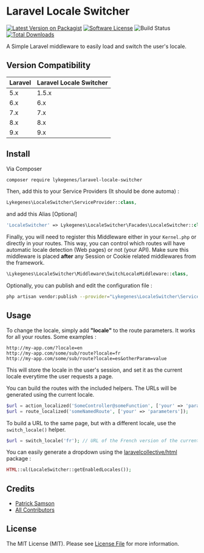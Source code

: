 # Laravel Locale Switcher

[![Latest Version on Packagist][ico-version]][link-packagist]
[![Software License][ico-license]](LICENSE.md)
![Build Status][ico-github-action]
[![Total Downloads][ico-downloads]][link-downloads]

A Simple Laravel middleware to easily load and switch the user's locale.

## Version Compatibility

 Laravel  | Laravel Locale Switcher
:---------|:----------
 5.x      | 1.5.x
 6.x      | 6.x
 7.x      | 7.x
 8.x      | 8.x
 9.x      | 9.x


## Install

Via Composer

``` bash
composer require lykegenes/laravel-locale-switcher
```

Then, add this to your Service Providers (It should be done automa) :
``` php
Lykegenes\LocaleSwitcher\ServiceProvider::class,
```

and add this Alias [Optional]
``` php
'LocaleSwitcher' => Lykegenes\LocaleSwitcher\Facades\LocaleSwitcher::class,
```

Finally, you will need to register this Middleware either in your `Kernel.php` or directly in your routes.
This way, you can control which routes will have automatic locale detection (Web pages) or not (your API).
Make sure this middleware is placed **after** any Session or Cookie related middlewares from the framework.
``` php
\Lykegenes\LocaleSwitcher\Middleware\SwitchLocaleMiddleware::class,
```

Optionally, you can publish and edit the configuration file :
``` bash
php artisan vendor:publish --provider="Lykegenes\LocaleSwitcher\ServiceProvider" --tag=config
```

## Usage

To change the locale, simply add **"locale"** to the route parameters.
It works for all your routes.
Some examples :
```
http://my-app.com/?locale=en
http://my-app.com/some/sub/route?locale=fr
http://my-app.com/some/sub/route?locale=es&otherParam=value
```
This will store the locale in the user's session, and set it as the current locale everytime the user requests a page.

You can build the routes with the included helpers. The URLs will be generated using the current locale.
```php
$url = action_localized('SomeController@someFunction', ['your' => 'parameters']);
$url = route_localized('someNamedRoute', ['your' => 'parameters']);
```

To build a URL to the same page, but with a different locale, use the `switch_locale()` helper.
```php
$url = switch_locale('fr'); // URL of the French version of the current page.
```


You can easily generate a dropdown using the [laravelcollective/html](https://github.com/LaravelCollective/html) package :
```php
HTML::ul(LocaleSwitcher::getEnabledLocales());
```

## Credits

- [Patrick Samson][link-author]
- [All Contributors][link-contributors]

## License

The MIT License (MIT). Please see [License File](LICENSE.md) for more information.

[ico-version]: https://img.shields.io/packagist/v/lykegenes/laravel-locale-switcher.svg
[ico-license]: https://img.shields.io/github/license/patricksamson/laravel-locale-switcher.svg
[ico-github-action]: https://github.com/patricksamson/laravel-locale-switcher/workflows/Run%20Tests/badge.svg?branch=9.x
[ico-downloads]: https://img.shields.io/packagist/dt/lykegenes/laravel-locale-switcher.svg

[link-packagist]: https://packagist.org/packages/lykegenes/laravel-locale-switcher
[link-downloads]: https://packagist.org/packages/lykegenes/laravel-locale-switcher
[link-author]: https://github.com/patricksamson
[link-contributors]: ../../contributors
